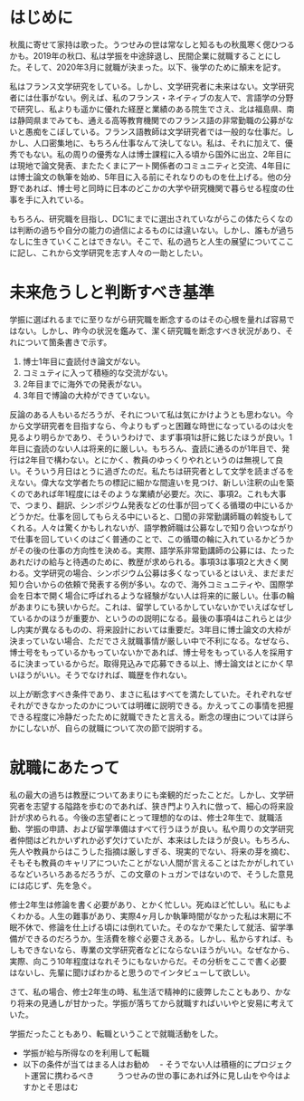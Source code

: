 # はじめに

秋風に寄せて家持は歌った。うつせみの世は常なしと知るもの秋風寒く偲ひつるかも。2019年の秋口、私は学振を中途辞退し、民間企業に就職することにした。そして、2020年3月に就職が決まった。以下、後学のために顛末を記す。

私はフランス文学研究をしている。しかし、文学研究者に未来はない。文学研究者には仕事がない。例えば、私のフランス・ネイティブの友人で、言語学の分野で研究し、私よりも遥かに優れた経歴と業績のある院生でさえ、北は福島県、南は静岡県までみても、通える高等教育機関でのフランス語の非常勤職の公募がないと愚痴をこぼしている。フランス語教師は文学研究者では一般的な仕事だ。しかし、人口密集地に、もちろん仕事なんて決してない。私は、それに加えて、優秀でもない。私の周りの優秀な人は博士課程に入る頃から国外に出立、2年目には現地で論文発表、またたくまにアート関係者のコミュニティと交流、4年目には博士論文の執筆を始め、5年目に入る前にそれなりのものを仕上げる。他の分野であれば、博士号と同時に日本のどこかの大学や研究機関で暮らせる程度の仕事を手に入れている。

もちろん、研究職を目指し、DC1にまでに選出されていながらこの体たらくなのは判断の過ちや自分の能力の過信によるものには違いない。しかし、誰もが過ちなしに生きていくことはできない。そこで、私の過ちと人生の展望についてここに記し、これから文学研究を志す人々の一助としたい。

# 未来危うしと判断すべき基準

学振に選ばれるまでに至りながら研究職を断念するのはその心根を量れば容易ではない。しかし、昨今の状況を鑑みて、潔く研究職を断念すべき状況があり、それについて箇条書きで示す。

1. 博士1年目に査読付き論文がない。
2. コミュティに入って積極的な交流がない。
3. 2年目までに海外での発表がない。
4. 3年目で博論の大枠ができていない。

反論のある人もいるだろうが、それについて私は気にかけようとも思わない。今から文学研究者を目指すなら、今よりもずっと困難な時世になっているのは火を見るより明らかであり、そういうわけで、まず事項1は肝に銘じたほうが良い。1年目に査読のない人は将来的に厳しい。もちろん、査読に通るのが1年目で、発行は2年目で構わない。とにかく、教員のゆっくりやれというのは無視して良い。そういう月日はとうに過ぎたのだ。私たちは研究者として文学を読まざるをえない。偉大な文学者たちの標記に細かな間違いを見つけ、新しい注釈の山を築くのであれば年1程度にはそのような業績が必要だ。次に、事項2。これも大事で、つまり、翻訳、シンポジウム発表などの仕事が回ってくる循環の中にいるかどうかだ。仕事を回してもらえる中にいると、口聞の非常勤講師職の斡旋もしてくれる。人々は驚くかもしれないが、語学教師職は公募なしで知り合いつながりで仕事を回していくのはごく普通のことで、この循環の輪に入れているかどうかがその後の仕事の方向性を決める。実際、語学系非常勤講師の公募には、たったあれだけの給与と待遇のために、教歴が求められる。事項3は事項2と大きく関わる。文学研究の場合、シンポジウム公募は多くなっているとはいえ、まだまだ知り合いからの依頼で発表する例が多い。なので、海外コミュニティや、国際学会を日本で開く場合に呼ばれるような経験がない人は将来的に厳しい。仕事の輪があまりにも狭いからだ。これは、留学しているかしていないかでいえばなぜしているかのほうが重要か、というのの説明になる。最後の事項4はこれらとは少し内実が異なるものの、将来設計においては重要だ。3年目に博士論文の大枠が決まっていない場合、ただでさえ就職事情が厳しい中で不利になる。なぜなら、博士号をもっているかもっていないかであれば、博士号をもっている人を採用するに決まっているからだ。取得見込みで応募できる以上、博士論文はとにかく早いほうがいい。そうでなければ、職歴を作れない。

以上が断念すべき条件であり、まさに私はすべてを満たしていた。それぞれなぜそれができなかったのかについては明確に説明できる。かえってこの事情を把握できる程度に冷静だったために就職できたと言える。断念の理由については詳らかにしないが、自らの就職について次の節で説明する。

# 就職にあたって

私の最大の過ちは教歴についてあまりにも楽観的だったことだ。しかし、文学研究者を志望する隘路を歩むのであれば、狭き門より入れに倣って、細心の将来設計が求められる。今後の志望者にとって理想的なのは、修士2年生で、就職活動、学振の申請、および留学準備はすべて行うほうが良い。私や周りの文学研究者仲間はどれかいずれか必ず欠けていたが、本来はしたほうが良い。もちろん、先人や教員からはこうした指摘は厳しすぎる、現実的でない、将来の芽を摘む、そもそも教員のキャリアについたことがない人間が言えることはたかがしれているなどいろいろあるだろうが、この文章のトュガンではないので、そうした意見には応じず、先を急ぐ。

修士2年生は修論を書く必要があり、とかく忙しい。死ぬほど忙しい。私にもよくわかる。人生の難事があり、実際4ヶ月しか執筆時間がなかった私は末期に不眠不休で、修論を仕上げる頃には倒れていた。そのなかで果たして就活、留学準備ができるのだろうか。生活費を稼ぐ必要さえある。しかし、私からすれば、もしもできないなら、専業の文学研究者などにならないほうがいい。なぜなから、実際、向こう10年程度はなれそうにもないからだ。その分析をここで書く必要はないし、先輩に聞けばわかると思うのでインタビューして欲しい。

さて、私の場合、修士2年生の時、私生活で精神的に疲弊したこともあり、かなり将来の見通しが甘かった。学振が落ちてから就職すればいいやと安易に考えていた。


学振だったこともあり、転職ということで就職活動をした。

- 学振が給与所得なのを利用して転職
- 以下の条件が当てはまる人はお勧め
　- そうでない人は積極的にプロジェクト運営に携わるべき
　
　
うつせみの世の事にあれば外に見し山をや今はよすかとそ思はむ
